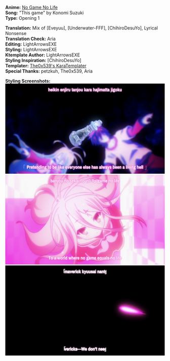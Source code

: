 **Anime:** [No Game No Life](https://anidb.net/anime/9998)  
**Song:** "This game" by Konomi Suzuki  
**Type:** Opening 1

**Translation:** Mix of [Eveyuu], [Underwater-FFF], [ChihiroDesuYo], Lyrical Nonsense  
**Translation Check:** Aria  
**Editing:** LightArrowsEXE  
**Styling:** LightArrowsEXE  
**Ktemplate Author:** LightArrowsEXE  
**Styling Inspiration:** [ChihiroDesuYo]  
**Templater:** [The0x539's KaraTemplater](https://github.com/The0x539/Aegisub-Scripts)  
**Special Thanks:** petzkuh, The0x539, Aria  


**Styling Screenshots:**
![](ss/NGNL_1.png)
![](ss/NGNL_2.png)
![](ss/NGNL_3.png)
